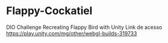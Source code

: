 # Flappy-Cockatiel
 DIO Challenge Recreating Flappy Bird with Unity
Link de acesso https://play.unity.com/mg/other/webgl-builds-319733
